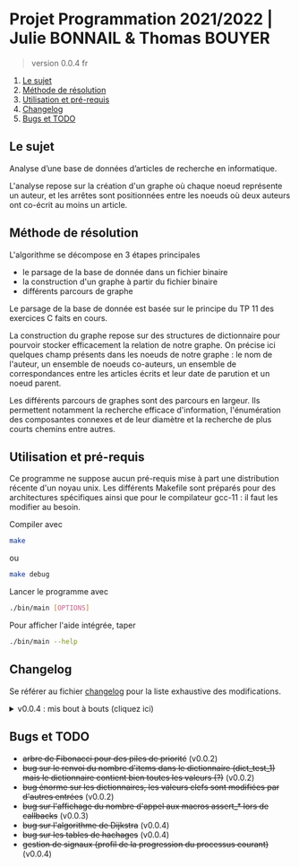 # Projet Programmation 2021/2022 | Julie BONNAIL & Thomas BOUYER

> version 0.0.4 fr

1. [Le sujet](#le-sujet)
2. [Méthode de résolution](#méthode-de-résolution)
3. [Utilisation et pré-requis](#utilisation-et-pré-requis)
4. [Changelog](#changelog)
5. [Bugs et TODO](#bugs-et-todo)

## Le sujet

Analyse d’une base de données d’articles de recherche en informatique.

L'analyse repose sur la création d'un graphe où chaque noeud représente un auteur, et les arrêtes sont positionnées entre les noeuds où deux auteurs ont co-écrit au moins un article.

## Méthode de résolution

L'algorithme se décompose en 3 étapes principales

*   le parsage de la base de donnée dans un fichier binaire
*   la construction d'un graphe à partir du fichier binaire
*   différents parcours de graphe

Le parsage de la base de donnée est basée sur le principe du TP 11 des exercices C faits en cours.

La construction du graphe repose sur des structures de dictionnaire pour pourvoir stocker efficacement la relation de notre graphe. On précise ici quelques champ présents dans les noeuds de notre graphe : le nom de l'auteur, un ensemble de noeuds co-auteurs, un ensemble de correspondances entre les articles écrits et leur date de parution et un noeud parent.

Les différents parcours de graphes sont des parcours en largeur. Ils permettent notamment la recherche efficace d'information, l'énumération des composantes connexes et de leur diamètre et la recherche de plus courts chemins entre autres.

## Utilisation et pré-requis

Ce programme ne suppose aucun pré-requis mise à part une distribution récente d'un noyau unix. Les différents Makefile sont préparés pour des architectures spécifiques ainsi que pour le compilateur gcc-11 : il faut les modifier au besoin.

Compiler avec

```bash
make
```

ou

```bash
make debug
```

Lancer le programme avec

```bash
./bin/main [OPTIONS]
```

Pour afficher l'aide intégrée, taper

```bash
./bin/main --help
```

## Changelog

Se référer au fichier [changelog](changelog.md) pour la liste exhaustive des modifications.

<details>
    <summary> v0.0.4 : mis bout à bouts (cliquez ici) </summary>

*   nouvelle option pour éviter un affichage intrusif et une résolution automatique de conflits
*   affichage d'une barre de progression
*   nouvelles méthodes de hachage pour les structures d'ensemble et de dictionnaire (les méthodes de création sont maintenant issues de #define et acceptent un argument optionnel)
*   ajout de commentaires générés par IA dans les fichiers de test pour faciliter la relecture
*   la libération de la mémoire pour les tas de Fibonacci est plus rapide
*   résolution des bugs sur Dijkstra et les tables de hachage : les pointeurs sur 0 et 1 n'étaient pas comparés (à la suite des nouvelles méthodes de hachage)
*   gestion de signaux (sur quelques signaux qui stoppent le processus, affichage approximatif du processus arrêté)

</details>

## Bugs et TODO

*   ~~arbre de Fibonacci pour des piles de priorité~~ (v0.0.2)
*   ~~bug sur le renvoi du nombre d'items dans le dictionnaire (dict_test_1) mais le dictionnaire contient bien toutes les valeurs (?)~~ (v0.0.2)
*   ~~bug énorme sur les dictionnaires, les valeurs clefs sont modifiées par d'autres entrées~~ (v0.0.2)
*   ~~bug sur l'affichage du nombre d'appel aux macros assert_* lors de callbacks~~ (v0.0.3)
*   ~~bug sur l'algorithme de Dijkstra~~ (v0.0.4)
*   ~~bug sur les tables de hachages~~ (v0.0.4)
*   ~~gestion de signaux (profil de la progression du processus courant)~~ (v0.0.4)
